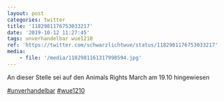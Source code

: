```yaml
---
layout: post
categories: twitter
title: '1182981176753033217'
date: '2019-10-12 11:27:45'
tags: unverhandelbar wue1210
ref: 'https://twitter.com/schwarzlichtwue/status/1182981176753033217'
media:
    - file: '/media/1182981161317998594.jpg'
---
```

An dieser Stelle sei auf den Animals Rights March am 19.10 hingewiesen

[#unverhandelbar](/t/unverhandelbar) [#wue1210](/t/wue1210)  
